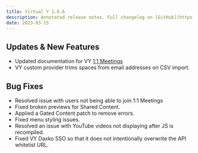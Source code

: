 ```yaml
---
title: Virtual Y 1.6.6
description: Annotated release notes. Full changelog on [GitHub](https://github.com/YCloudYUSA/yusaopeny_gated_content/releases/tag/1.6.6)
date: 2023-03-15
---
```


## Updates & New Features

- Updated documentation for VY [1:1 Meetings](https://ds-docs.y.org/docs/user-documentation/virtual-ymca/1on1/)
- VY custom provider trims spaces from email addresses on CSV import.


## Bug Fixes

- Resolved issue with users not being able to join 1:1 Meetings
- Fixed broken previews for Shared Content.
- Applied a Gated Content patch to remove errors.
- Fixed menu styling issues.
- Resolved an issue with YouTube videos not displaying after JS is recompiled.
- Fixed VY Daxko SSO so that it does not intentionally overwrite the API whitelist URL.
